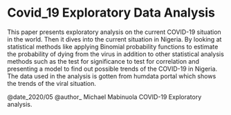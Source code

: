 # Covid_19 Exploratory Data Analysis
<p> This paper presents exploratory analysis on the current COVID-19 situation in the world. 
Then it dives into the current situation in Nigeria. By looking at statistical methods like applying Binomial probability 
functions to estimate the probability of dying from the virus in addition to other statistical analysis methods such as the test 
for significance to test for correlation and presenting a model to find out possible trends of the COVID-19 in Nigeria. The data used in 
the analysis is gotten from humdata portal which shows the trends of the viral situation. </p>



@date_2020/05
@author_ Michael Mabinuola
COVID-19 Exploratory analysis.

